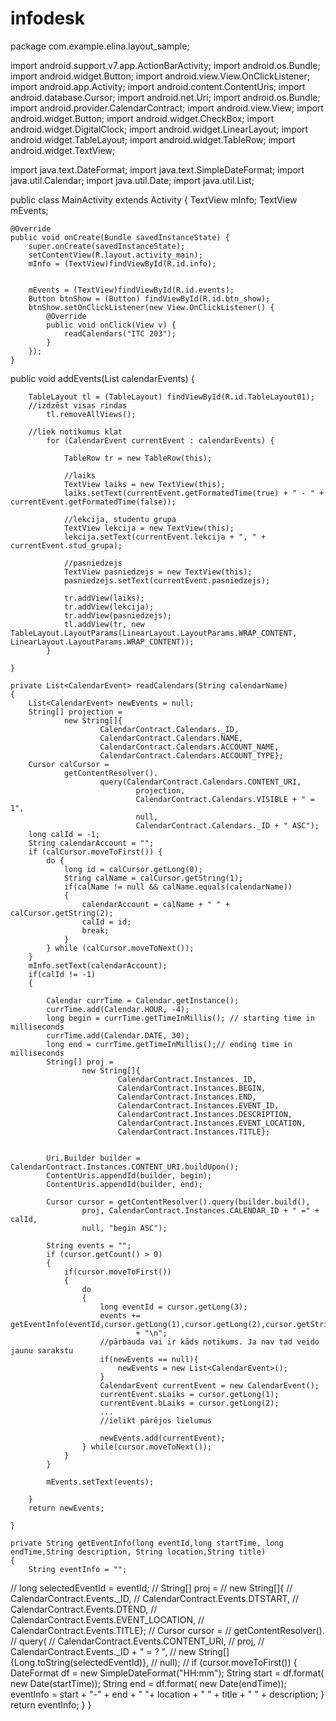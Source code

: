 # infodesk

package com.example.elina.layout_sample;

import android.support.v7.app.ActionBarActivity;
import android.os.Bundle;
import android.widget.Button;
import android.view.View.OnClickListener;
import android.app.Activity;
import android.content.ContentUris;
import android.database.Cursor;
import android.net.Uri;
import android.os.Bundle;
import android.provider.CalendarContract;
import android.view.View;
import android.widget.Button;
import android.widget.CheckBox;
import android.widget.DigitalClock;
import android.widget.LinearLayout;
import android.widget.TableLayout;
import android.widget.TableRow;
import android.widget.TextView;

import java.text.DateFormat;
import java.text.SimpleDateFormat;
import java.util.Calendar;
import java.util.Date;
import java.util.List;

public class MainActivity extends Activity
{
    TextView mInfo;
    TextView mEvents;

    @Override
    public void onCreate(Bundle savedInstanceState) {
        super.onCreate(savedInstanceState);
        setContentView(R.layout.activity_main);
        mInfo = (TextView)findViewById(R.id.info);


        mEvents = (TextView)findViewById(R.id.events);
        Button btnShow = (Button) findViewById(R.id.btn_show);
        btnShow.setOnClickListener(new View.OnClickListener() {
            @Override
            public void onClick(View v) {
                readCalendars("ITC 203");
            }
        });
    }
public void addEvents(List<CalendarEvent> calendarEvents) {

        TableLayout tl = (TableLayout) findViewById(R.id.TableLayout01);
        //izdzēst visas rindas
            tl.removeAllViews();

        //liek notikumus klat
            for (CalendarEvent currentEvent : calendarEvents) {

                TableRow tr = new TableRow(this);

                //laiks
                TextView laiks = new TextView(this);
                laiks.setText(currentEvent.getFormatedTime(true) + " - " + currentEvent.getFormatedTime(false));

                //lekcija, studentu grupa
                TextView lekcija = new TextView(this);
                lekcija.setText(currentEvent.lekcija + ", " + currentEvent.stud_grupa);

                //pasniedzejs
                TextView pasniedzejs = new TextView(this);
                pasniedzejs.setText(currentEvent.pasniedzejs);

                tr.addView(laiks);
                tr.addView(lekcija);
                tr.addView(pasniedzejs);
                tl.addView(tr, new TableLayout.LayoutParams(LinearLayout.LayoutParams.WRAP_CONTENT, LinearLayout.LayoutParams.WRAP_CONTENT));
            }

    }

    private List<CalendarEvent> readCalendars(String calendarName)
    {
        List<CalendarEvent> newEvents = null;
        String[] projection =
                new String[]{
                        CalendarContract.Calendars._ID,
                        CalendarContract.Calendars.NAME,
                        CalendarContract.Calendars.ACCOUNT_NAME,
                        CalendarContract.Calendars.ACCOUNT_TYPE};
        Cursor calCursor =
                getContentResolver().
                        query(CalendarContract.Calendars.CONTENT_URI,
                                projection,
                                CalendarContract.Calendars.VISIBLE + " = 1",
                                null,
                                CalendarContract.Calendars._ID + " ASC");
        long calId = -1;
        String calendarAccount = "";
        if (calCursor.moveToFirst()) {
            do {
                long id = calCursor.getLong(0);
                String calName = calCursor.getString(1);
                if(calName != null && calName.equals(calendarName))
                {
                    calendarAccount = calName + " " + calCursor.getString(2);
                    calId = id;
                    break;
                }
            } while (calCursor.moveToNext());
        }
        mInfo.setText(calendarAccount);
        if(calId != -1)
        {

            Calendar currTime = Calendar.getInstance();
            currTime.add(Calendar.HOUR, -4);
            long begin = currTime.getTimeInMillis(); // starting time in milliseconds
            currTime.add(Calendar.DATE, 30);
            long end = currTime.getTimeInMillis();// ending time in milliseconds
            String[] proj =
                    new String[]{
                            CalendarContract.Instances._ID,
                            CalendarContract.Instances.BEGIN,
                            CalendarContract.Instances.END,
                            CalendarContract.Instances.EVENT_ID,
                            CalendarContract.Instances.DESCRIPTION,
                            CalendarContract.Instances.EVENT_LOCATION,
                            CalendarContract.Instances.TITLE};


            Uri.Builder builder = CalendarContract.Instances.CONTENT_URI.buildUpon();
            ContentUris.appendId(builder, begin);
            ContentUris.appendId(builder, end);

            Cursor cursor = getContentResolver().query(builder.build(),
                    proj, CalendarContract.Instances.CALENDAR_ID + " =" + calId,
                    null, "begin ASC");

            String events = "";
            if (cursor.getCount() > 0)
            {
                if(cursor.moveToFirst())
                {
                    do
                    {
                        long eventId = cursor.getLong(3);
                        events += getEventInfo(eventId,cursor.getLong(1),cursor.getLong(2),cursor.getString(4),cursor.getString(5),cursor.getString(6))
                                + "\n";
                        //pārbauda vai ir kāds notikums. Ja nav tad veido jaunu sarakstu
                        if(newEvents == null){
                            newEvents = new List<CalendarEvent>();
                        }
                        CalendarEvent currentEvent = new CalendarEvent();
                        currentEvent.sLaiks = cursor.getLong(1);
                        currentEvent.bLaiks = cursor.getLong(2);
                        ...
                        //ielikt pārējos lielumus

                        newEvents.add(currentEvent);
                    } while(cursor.moveToNext());
                }
            }

            mEvents.setText(events);

        }
        return newEvents;

    }

    private String getEventInfo(long eventId,long startTime, long endTime,String description, String location,String title)
    {
        String eventInfo = "";
//            long selectedEventId = eventId;
//                    String[] proj =
//                new String[]{
//                        CalendarContract.Events._ID,
//                        CalendarContract.Events.DTSTART,
//                        CalendarContract.Events.DTEND,
//                        CalendarContract.Events.EVENT_LOCATION,
//                        CalendarContract.Events.TITLE};
//            Cursor cursor =
//                    getContentResolver().
//                            query(
//                                    CalendarContract.Events.CONTENT_URI,
//                                    proj,
//                                    CalendarContract.Events._ID + " = ? ",
//                                    new String[]{Long.toString(selectedEventId)},
//                                    null);
//            if (cursor.moveToFirst())
        {
            DateFormat df = new SimpleDateFormat("HH:mm");
            String start = df.format( new Date(startTime));
            String end = df.format( new Date(endTime));
            eventInfo = start + "-" + end + " "+ location + " " + title + " " + description;
        }
        return eventInfo;
    }
}
